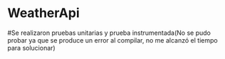 # WeatherApi
#Se realizaron pruebas unitarias y prueba instrumentada(No se pudo probar ya que se produce un error al compilar, no me alcanzó el tiempo para solucionar)